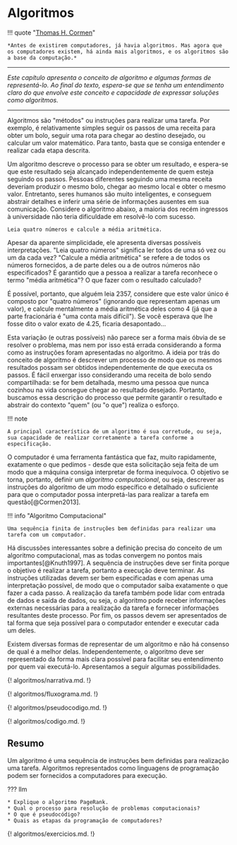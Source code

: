 # Algoritmos

!!! quote "[Thomas H. Cormen](https://en.wikipedia.org/wiki/Thomas_H._Cormen)"

    *Antes de existirem computadores, já havia algoritmos. Mas agora que os computadores existem, há ainda mais algoritmos, e os algoritmos são a base da computação.*

---

*Este capítulo apresenta o conceito de algoritmo e algumas formas de representá-lo. Ao final do texto, espera-se que se tenha um entendimento claro do que envolve este conceito e capacidade de expressar soluções como algoritmos.*

---
Algoritmos são "métodos" ou instruções para realizar uma tarefa. Por exemplo, é relativamente simples seguir os passos de uma receita para obter um bolo, seguir uma rota para chegar ao destino desejado, ou calcular um valor matemático. Para tanto, basta que se consiga entender e realizar cada etapa descrita.

Um algoritmo descreve o processo para se obter um resultado, e espera-se que este resultado seja alcançado independentemente de quem esteja seguindo os passos. Pessoas diferentes seguindo uma mesma receita deveriam produzir o mesmo bolo, chegar ao mesmo local e obter o mesmo valor. Entretanto, seres humanos são muito inteligentes, e conseguem abstrair detalhes e inferir uma série de informações ausentes em sua comunicação. Considere o algoritmo abaixo, a maioria dos recém ingressos à universidade não teria dificuldade em resolvê-lo com sucesso.

``` linguagem_natural title="Média Aritmética"
Leia quatro números e calcule a média aritmética.
```

Apesar da aparente simplicidade, ele apresenta diversas possíveis interpretações. "Leia quatro números" significa ler todos de uma só vez ou um da cada vez? "Calcule a média aritmética" se refere a de todos os números fornecidos, a de parte deles ou a de outros números não especificados? É garantido que a pessoa a realizar a tarefa reconhece o termo "média aritmética"? O que fazer com o resultado calculado?

É possível, portanto, que alguém leia 2357, considere que este valor único é composto por "quatro números" (ignorando que representam apenas um valor), e calcule mentalmente a média aritmética deles como 4 (já que a parte fracionária é "uma conta mais difícil"). Se você esperava que lhe fosse dito o valor exato de 4.25, ficaria desapontado...

Esta variação (e outras possíveis) não parece ser a forma mais óbvia de se resolver o problema, mas nem por isso está errada considerando a forma como as instruções foram apresentadas no algoritmo. A ideia por trás do conceito de algoritmo é descrever um processo de modo que os mesmos resultados possam ser obtidos independentemente de que executa os passos. É fácil enxergar isso considerando uma receita de bolo sendo compartilhada: se for bem detalhada, mesmo uma pessoa que nunca cozinhou na vida consegue chegar ao resultado desejado. Portanto, buscamos essa descrição do processo que permite garantir o resultado e abstrair do contexto "quem" (ou "o que") realiza o esforço.

!!! note

    A principal característica de um algoritmo é sua corretude, ou seja, sua capacidade de realizar corretamente a tarefa conforme a especificação.

O computador é uma ferramenta fantástica que faz, muito rapidamente, exatamente o que pedimos - desde que esta solicitação seja feita de um modo que a máquina consiga interpretar de forma inequívoca. O objetivo se torna, portanto, definir um *algoritmo computacional*, ou seja, descrever as instruções do algoritmo de um modo específico e detalhado o suficiente para que o computador possa interpretá-las para realizar a tarefa em questão[@Cormen2013].

!!! info "Algoritmo Computacional"

    Uma sequência finita de instruções bem definidas para realizar uma tarefa com um computador.

Há discussões interessantes sobre a definição precisa do conceito de um algoritmo computacional, mas as todas convergem no pontos mais importantes[@Knuth1997]. A sequência de instruções deve ser finita porque o objetivo é realizar a tarefa, portanto a execução deve terminar. As instruções utilizadas devem ser bem especificadas e com apenas uma interpretação possível, de modo que o computador saiba exatamente o que fazer a cada passo. A realização da tarefa também pode lidar com entrada de dados e saída de dados, ou seja, o algoritmo pode receber informações externas necessárias para a realização da tarefa e fornecer informações resultantes deste processo. Por fim, os passos devem ser apresentados de tal forma que seja possível para o computador entender e executar cada um deles.

Existem diversas formas de representar de um algoritmo e não há consenso de qual é a melhor delas. Independentemente, o algoritmo deve ser representado da forma mais clara possível para facilitar seu entendimento por quem vai executá-lo. Apresentamos a seguir algumas possibilidades.

{! algoritmos/narrativa.md. !}

{! algoritmos/fluxograma.md. !}

{! algoritmos/pseudocodigo.md. !}

{! algoritmos/codigo.md. !}

<h2>Resumo</h2>

Um algoritmo é uma sequência de instruções bem definidas para realização uma tarefa. Algoritmos representados como linguagens de programação podem ser fornecidos a computadores para execução.

??? llm

    * Explique o algoritmo PageRank.
    * Qual o processo para resolução de problemas computacionais?
    * O que é pseudocódigo?
    * Quais as etapas da programação de computadores?

{! algoritmos/exercicios.md. !}

